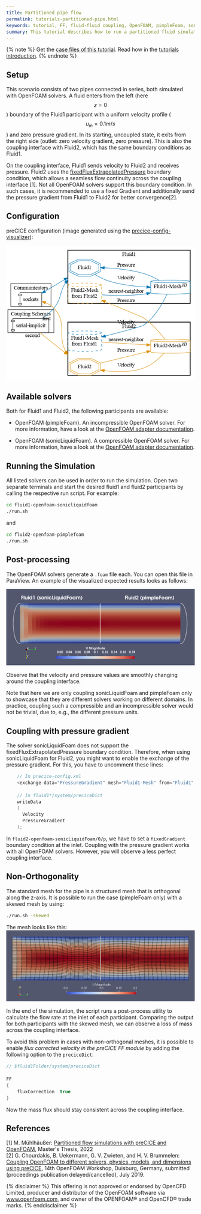 ```yaml
---
title: Partitioned pipe flow
permalink: tutorials-partitioned-pipe.html
keywords: tutorial, FF, fluid-fluid coupling, OpenFOAM, pimpleFoam, sonicLiquidFoam
summary: This tutorial describes how to run a partitioned fluid simulation using preCICE.
---
```


{% note %}
Get the [case files of this tutorial](https://github.com/precice/tutorials/tree/master/partitioned-pipe). Read how in the [tutorials introduction](https://www.precice.org/tutorials.html).
{% endnote %}

## Setup

This scenario consists of two pipes connected in series, both simulated with OpenFOAM solvers. A fluid enters from the left (here $$ z=0 $$) boundary of the Fluid1 participant with a uniform velocity profile ($$ u_{in} = 0.1 m/s $$) and zero pressure gradient. In its starting, uncoupled state, it exits from the right side (outlet: zero velocity gradient, zero pressure). This is also the coupling interface with Fluid2, which has the same boundary conditions as Fluid1.

On the coupling interface, Fluid1 sends velocity to Fluid2 and receives pressure. Fluid2 uses the [fixedFluxExtrapolatedPressure](https://www.openfoam.com/documentation/guides/v2112/api/classFoam_1_1fixedFluxExtrapolatedPressureFvPatchScalarField.html) boundary condition, which allows a seamless flow continuity across the coupling interface [1]. Not all OpenFOAM solvers support this boundary condition. In such cases, it is recommended to use a fixed Gradient and additionally send the pressure gradient from Fluid1 to Fluid2 for better convergence[2].

## Configuration

preCICE configuration (image generated using the [precice-config-visualizer](https://precice.org/tooling-config-visualization.html)):

![preCICE configuration visualization](images/tutorials-partitioned-pipe-precice-config.png)

## Available solvers

Both for Fluid1 and Fluid2, the following participants are available:

* OpenFOAM (pimpleFoam). An incompressible OpenFOAM solver. For more information, have a look at the [OpenFOAM adapter documentation](https://www.precice.org/adapter-openfoam-overview.html).

* OpenFOAM (sonicLiquidFoam). A compressible OpenFOAM solver. For more information, have a look at the [OpenFOAM adapter documentation](https://www.precice.org/adapter-openfoam-overview.html).

## Running the Simulation

All listed solvers can be used in order to run the simulation. Open two separate terminals and start the desired fluid1 and fluid2 participants by calling the respective run script. For example:

```bash
cd fluid1-openfoam-sonicliquidfoam
./run.sh
```

and

```bash
cd fluid2-openfoam-pimplefoam
./run.sh
```

## Post-processing

The OpenFOAM solvers generate a `.foam` file each. You can open this file in ParaView.
An example of the visualized expected results looks as follows:

![result](images/tutorials-partitioned-pipe-results-sonicliquidfoam-pimplefoam.png)

Observe that the velocity and pressure values are smoothly changing around the coupling interface.

Note that here we are only coupling sonicLiquidFoam and pimpleFoam only to showcase that they are different solvers working on different domains. In practice, coupling such a compressible and an incompressible solver would not be trivial, due to, e.g., the different pressure units.

## Coupling with pressure gradient

The solver sonicLiquidFoam does not support the fixedFluxExtrapolatedPressure boundary condition. Therefore, when using sonicLiquidFoam for Fluid2, you might want to enable the exchange of the pressure gradient. For this, you have to uncomment these lines:

```c++
    // In precice-config.xml
    <exchange data="PressureGradient" mesh="Fluid1-Mesh" from="Fluid1" to="Fluid2" />

    // In fluid1*/system/preciceDict
    writeData
    (
      Velocity
      PressureGradient
    );
```

In `fluid2-openfoam-sonicLiquidFoam/0/p`, we have to set a `fixedGradient` boundary condition at the inlet. Coupling with the pressure gradient works with all OpenFOAM solvers. However, you will observe a less perfect coupling interface.

## Non-Orthogonality

The standard mesh for the pipe is a structured mesh that is orthogonal along the z-axis. It is possible to run the case (pimpleFoam only) with a skewed mesh by using:

```bash
./run.sh -skewed
```

The mesh looks like this:
![pipe_skewed](images/tutorials-partitioned-pipe-results-skewed.png)

In the end of the simulation, the script runs a post-process utility to calculate the flow rate at the inlet of each participant. Comparing the output for both participants with the skewed mesh, we can observe a loss of mass across the coupling interface.

To avoid this problem in cases with non-orthogonal meshes, it is possible to enable *flux corrected velocity in the preCICE FF module* by adding the following option to the ```preciceDict```:

```C
// $fluid1Folder/system/preciceDict

FF
{
    fluxCorrection  true
}
```

Now the mass flux should stay consistent across the coupling interface.

## References

[1]  M. Mühlhäußer: [Partitioned flow simulations with preCICE and OpenFOAM](https://mediatum.ub.tum.de/node?id=1696254&change_language=en), Master's Thesis, 2022  
[2]  G. Chourdakis, B. Uekermann, G. V. Zwieten, and H. V. Brummelen: [Coupling OpenFOAM to different solvers, physics, models, and dimensions using preCICE](https://mediatum.ub.tum.de/1515271), 14th OpenFOAM Workshop, Duisburg, Germany, submitted (proceedings publication delayed/cancelled), July 2019.

{% disclaimer %}
This offering is not approved or endorsed by OpenCFD Limited, producer and distributor of the OpenFOAM software via www.openfoam.com, and owner of the OPENFOAM®  and OpenCFD®  trade marks.
{% enddisclaimer %}
